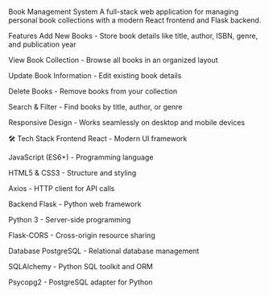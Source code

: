 Book Management System
A full-stack web application for managing personal book collections with a modern React frontend and Flask backend.

Features
Add New Books - Store book details like title, author, ISBN, genre, and publication year

View Book Collection - Browse all books in an organized layout

Update Book Information - Edit existing book details

Delete Books - Remove books from your collection

Search & Filter - Find books by title, author, or genre

Responsive Design - Works seamlessly on desktop and mobile devices

🛠️ Tech Stack
Frontend
React - Modern UI framework

JavaScript (ES6+) - Programming language

HTML5 & CSS3 - Structure and styling

Axios - HTTP client for API calls

Backend
Flask - Python web framework

Python 3 - Server-side programming

Flask-CORS - Cross-origin resource sharing

Database
PostgreSQL - Relational database management

SQLAlchemy - Python SQL toolkit and ORM

Psycopg2 - PostgreSQL adapter for Python